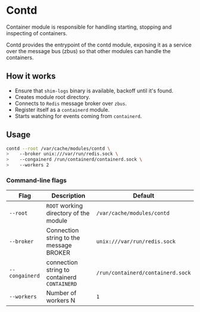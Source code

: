 # Contd

Container module is responsible for handling starting, stopping and inspecting of containers.

Contd provides the entrypoint of the contd module, exposing it as a service over the message bus (zbus) so that other modules can handle the containers.

## How it works

- Ensure that `shim-logs` binary is available, backoff until it's found.
- Creates module root directory.
- Connects to `Redis` message broker over `zbus`.
- Register itself as a `containerd` module.
- Starts watching for events coming from `containerd`.


## Usage

```sh
contd --root /var/cache/modules/contd \
>    --broker unix:///var/run/redis.sock \
>    --congainerd /run/containerd/containerd.sock \
>    --workers 2
```

### Command-line flags

| Flag              | Description                                     | Default                           |
| -----------       | ------------------------------------------------| ----------------------------      |
| `--root`          | `ROOT` working directory of the module          | `/var/cache/modules/contd`        |
| `--broker`        | Connection string to the message BROKER         | `unix:///var/run/redis.sock`      |
| `--congainerd`    | connection string to containerd `CONTAINERD`    | `/run/containerd/containerd.sock` |
| `--workers`       | Number of workers N                             | `1`                               |
